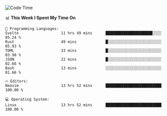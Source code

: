<!-- [![Top Langs](https://github-readme-stats.vercel.app/api/top-langs/?username=gagahsyuja&theme=dracula&hide_border=true&border_radius=7)](https://github.com/anuraghazra/github-readme-stats) -->

<!--START_SECTION:waka-->
![Code Time](http://img.shields.io/badge/Code%20Time-626%20hrs%2016%20mins-blue)

📊 **This Week I Spent My Time On** 

```text
💬 Programming Languages: 
Svelte                   11 hrs 49 mins      █████████████████████░░░░   85.24 % 
Rust                     49 mins             █░░░░░░░░░░░░░░░░░░░░░░░░   05.93 % 
TOML                     33 mins             █░░░░░░░░░░░░░░░░░░░░░░░░   03.98 % 
JSON                     22 mins             █░░░░░░░░░░░░░░░░░░░░░░░░   02.66 % 
Bash                     13 mins             ░░░░░░░░░░░░░░░░░░░░░░░░░   01.66 % 

🔥 Editors: 
Neovim                   13 hrs 52 mins      █████████████████████████   100.00 % 

💻 Operating System: 
Linux                    13 hrs 52 mins      █████████████████████████   100.00 % 
```


<!--END_SECTION:waka-->
